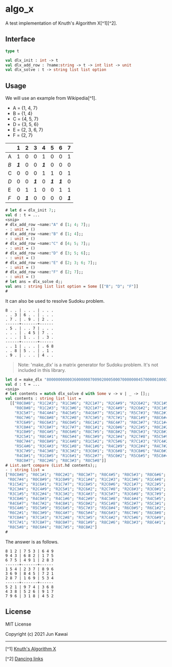 # algo_x
A test implementation of Knuth's Algorithm X[^1][^2].

## Interface
```ocaml
type t

val dlx_init : int -> t
val dlx_add_row : ?name:string -> t -> int list -> unit
val dlx_solve : t -> string list list option

```

## Usage
We will use an example from Wikipedia[^1].

- A = {1, 4, 7}
- B = {1, 4}
- C = {4, 5, 7}
- D = {3, 5, 6}
- E = {2, 3, 6, 7}
- F = {2, 7}

|   |   1   |   2   |   3   |   4   |   5   |   6   |   7   |
| - | ----- | ----- | ----- | ----- | ----- | ----- | ----- |
| A |   1   |   0   |   0   |   1   |   0   |   0   |   1   |
|*B*|***1***|   0   |   0   |***1***|   0   |   0   |   0   |
| C |   0   |   0   |   0   |   1   |   1   |   0   |   1   |
|*D*|   0   |   0   |***1***|   0   |***1***|***1***|   0   |
| E |   0   |   1   |   1   |   0   |   0   |   1   |   1   |
|*F*|   0   |***1***|   0   |   0   |   0   |   0   |***1***|

```ocaml
# let d = dlx_init 7;;
val d : t = ...
<snip>
# dlx_add_row ~name:"A" d [1; 4; 7];;
- : unit = ()
# dlx_add_row ~name:"B" d [1; 4];;
- : unit = ()
# dlx_add_row ~name:"C" d [4; 5; 7];;
- : unit = ()
# dlx_add_row ~name:"D" d [3; 5; 6];;
- : unit = ()
# dlx_add_row ~name:"E" d [2; 3; 6; 7];;
- : unit = ()
# dlx_add_row ~name:"F" d [2; 7];;
- : unit = ()
# let ans = dlx_solve d;;
val ans : string list list option = Some [["B"; "D"; "F"]] 
#
```

It can also be used to resolve Sudoku problem.

```
8 . . | . . . | . . .
. . 3 | 6 . . | . . .
. 7 . | . 9 . | 2 . .
------+-------+------
. 5 . | . . 7 | . . .
. . . | . 4 5 | 7 . .
. . . | 1 . . | . 3 .
------+-------+------
. . 1 | . . . | . 6 8
. . 8 | 5 . . | . 1 .
. 9 . | . . . | 4 . .
```

> Note: 'make_dlx' is a matrix generator for Sudoku problem. It's not included in this library.

```ocaml
let d = make_dlx "800000000003600000070090200050007000000045700000100030001000068008500010090000400";;
val d : t = ...
<snip>
# let contents = match dlx_solve d with Some v -> v | _ -> [];;
val contents : string list list =
  [["R0C0#8"; "R1C2#3"; "R1C3#6"; "R2C1#7"; "R2C4#9"; "R2C6#2"; "R3C1#5";
    "R0C0#8"; "R1C2#3"; "R1C3#6"; "R2C1#7"; "R2C4#9"; "R2C6#2"; "R3C1#5";
    "R3C5#7"; "R4C4#4"; "R4C5#5"; "R4C6#7"; "R5C3#1"; "R5C7#3"; "R6C2#1";
    "R6C7#6"; "R6C8#8"; "R7C2#8"; "R7C3#5"; "R7C7#1"; "R8C1#9"; "R8C6#4";
    "R7C6#9"; "R6C6#3"; "R6C0#5"; "R6C1#2"; "R6C4#7"; "R0C3#7"; "R1C1#4";
    "R7C0#4"; "R7C8#7"; "R1C7#7"; "R0C1#1"; "R2C0#6"; "R2C2#5"; "R0C2#2";
    "R1C0#9"; "R0C4#5"; "R0C6#6"; "R8C7#5"; "R8C8#2"; "R0C5#3"; "R2C8#3";
    "R2C5#1"; "R8C4#1"; "R6C5#4"; "R6C3#9"; "R2C3#4"; "R2C7#8"; "R5C5#9";
    "R0C7#4"; "R0C8#9"; "R1C4#8"; "R1C5#2"; "R7C5#6"; "R7C1#3"; "R7C4#2";
    "R5C4#6"; "R3C4#3"; "R5C1#8"; "R4C1#6"; "R4C2#9"; "R3C2#4"; "R4C7#2";
    "R3C7#9"; "R4C3#8"; "R3C3#2"; "R3C0#1"; "R3C6#8"; "R3C8#6"; "R4C0#3";
    "R4C8#1"; "R1C8#5"; "R1C6#1"; "R5C2#7"; "R5C0#2"; "R5C6#5"; "R5C8#4";
    "R8C0#7"; "R8C2#6"; "R8C3#3"; "R8C5#8"]]
# List.sort compare (List.hd contents);;
- : string list =
["R0C0#8"; "R0C1#1"; "R0C2#2"; "R0C3#7"; "R0C4#5"; "R0C5#3"; "R0C6#6";
 "R0C7#4"; "R0C8#9"; "R1C0#9"; "R1C1#4"; "R1C2#3"; "R1C3#6"; "R1C4#8";
 "R1C5#2"; "R1C6#1"; "R1C7#7"; "R1C8#5"; "R2C0#6"; "R2C1#7"; "R2C2#5";
 "R2C3#4"; "R2C4#9"; "R2C5#1"; "R2C6#2"; "R2C7#8"; "R2C8#3"; "R3C0#1";
 "R3C1#5"; "R3C2#4"; "R3C3#2"; "R3C4#3"; "R3C5#7"; "R3C6#8"; "R3C7#9";
 "R3C8#6"; "R4C0#3"; "R4C1#6"; "R4C2#9"; "R4C3#8"; "R4C4#4"; "R4C5#5";
 "R4C6#7"; "R4C7#2"; "R4C8#1"; "R5C0#2"; "R5C1#8"; "R5C2#7"; "R5C3#1";
 "R5C4#6"; "R5C5#9"; "R5C6#5"; "R5C7#3"; "R5C8#4"; "R6C0#5"; "R6C1#2";
 "R6C2#1"; "R6C3#9"; "R6C4#7"; "R6C5#4"; "R6C6#3"; "R6C7#6"; "R6C8#8";
 "R7C0#4"; "R7C1#3"; "R7C2#8"; "R7C3#5"; "R7C4#2"; "R7C5#6"; "R7C6#9";
 "R7C7#1"; "R7C8#7"; "R8C0#7"; "R8C1#9"; "R8C2#6"; "R8C3#3"; "R8C4#1";
 "R8C5#8"; "R8C6#4"; "R8C7#5"; "R8C8#2"]
#
```

The answer is as follows.

```
8 1 2 | 7 5 3 | 6 4 9
9 4 3 | 6 8 2 | 1 7 5
6 7 5 | 4 9 1 | 2 8 3
------+-------+------
1 5 4 | 2 3 7 | 8 9 6
3 6 9 | 8 4 5 | 7 2 1
2 8 7 | 1 6 9 | 5 3 4
------+-------+------
5 2 1 | 9 7 4 | 3 6 8
4 3 8 | 5 2 6 | 9 1 7
7 9 6 | 3 1 8 | 4 5 2
```

## License

MIT License

Copyright (c) 2021 Jun Kawai

---
[^1]  [Knuth's Algorithm X](https://en.wikipedia.org/wiki/Knuth%27s_Algorithm_X)

[^2]  [Dancing links](https://arxiv.org/abs/cs/0011047)

